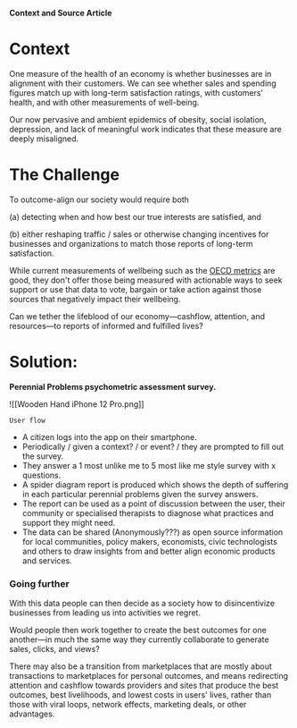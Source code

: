 **Context and Source Article**

[](http://nxhx.org/Choicemaking/)

# Context

One measure of the health of an economy is whether businesses are in alignment with their customers. We can see whether sales and spending figures match up with long-term satisfaction ratings, with customers' health, and with other measurements of well-being.

Our now pervasive and ambient epidemics of obesity, social isolation, depression, and lack of meaningful work indicates that these measure are deeply misaligned.

# The Challenge

To outcome-align our society would require both

(a) detecting when and how best our true interests are satisfied, and

(b) either reshaping traffic / sales or otherwise changing incentives for businesses and organizations to match those reports of long-term satisfaction.

While current measurements of wellbeing such as the [OECD metrics](https://www.oecd.org/statistics/measuring-well-being-and-progress.htm) are good, they don't offer those being measured with actionable ways to seek support or use that data to vote, bargain or take action against those sources that negatively impact their wellbeing.

Can we tether the lifeblood of our economy—cashflow, attention, and resources—to reports of informed and fulfilled lives?

# Solution:

**Perennial Problems psychometric assessment survey.**

![[Wooden Hand iPhone 12 Pro.png]]

`User flow`

-   A citizen logs into the app on their smartphone.
-   Periodically / given a context? / or event? / they are prompted to fill out the survey.
-   They answer a 1 most unlike me to 5 most like me style survey with x questions.
-   A spider diagram report is produced which shows the depth of suffering in each particular perennial problems given the survey answers.
-   The report can be used as a point of discussion between the user, their community or specialised therapists to diagnose what practices and support they might need.
-   The data can be shared (Anonymously???) as open source information for local communities, policy makers, economists, civic technologists and others to draw insights from and better align economic products and services.

### Going further

With this data people can then decide as a society how to disincentivize businesses from leading us into activities we regret.

Would people then work together to create the best outcomes for one another—in much the same way they currently collaborate to generate sales, clicks, and views?

There may also be a transition from marketplaces that are mostly about transactions to marketplaces for personal outcomes, and means redirecting attention and cashflow towards providers and sites that produce the best outcomes, best livelihoods, and lowest costs in users' lives, rather than those with viral loops, network effects, marketing deals, or other advantages.